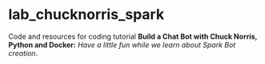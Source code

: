 # lab\_chucknorris\_spark

Code and resources for coding tutorial **Build a Chat Bot with Chuck Norris, Python and Docker:** *Have a little fun while we learn about Spark Bot creation*.  



